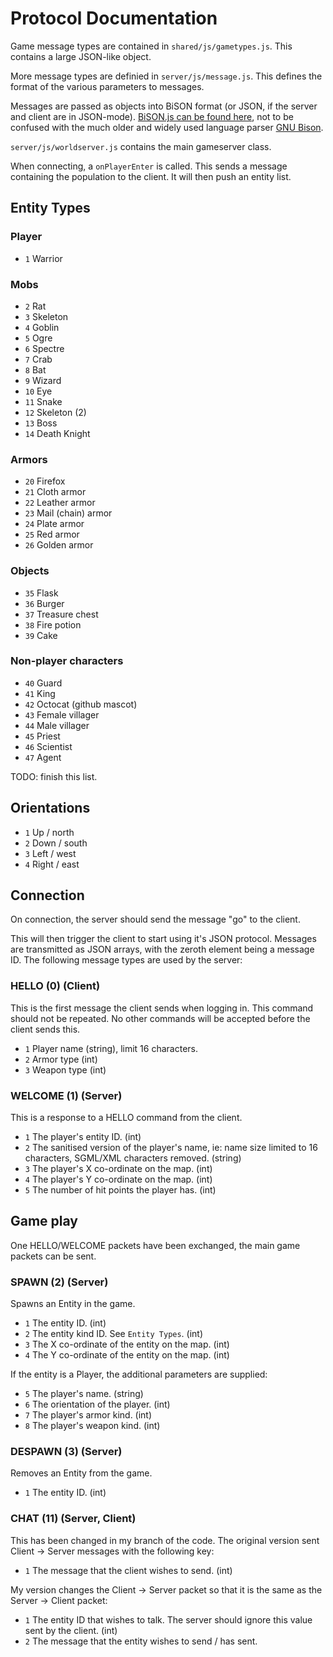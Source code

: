 # Protocol Documentation #

Game message types are contained in `shared/js/gametypes.js`.  This contains a large JSON-like object.

More message types are definied in `server/js/message.js`.  This defines the format of the various parameters to messages.

Messages are passed as objects into BiSON format (or JSON, if the server and client are in JSON-mode).  [BiSON.js can be found here](https://github.com/BonsaiDen/BiSON.js), not to be confused with the much older and widely used language parser [GNU Bison](http://www.gnu.org/software/bison/).

`server/js/worldserver.js` contains the main gameserver class.

When connecting, a `onPlayerEnter` is called.  This sends a message containing the population to the client.  It will then push an entity list.

## Entity Types ##

### Player ###

* `1` Warrior

### Mobs ###

* `2` Rat
* `3` Skeleton
* `4` Goblin
* `5` Ogre
* `6` Spectre
* `7` Crab
* `8` Bat
* `9` Wizard
* `10` Eye
* `11` Snake
* `12` Skeleton (2)
* `13` Boss
* `14` Death Knight

### Armors ###

* `20` Firefox
* `21` Cloth armor
* `22` Leather armor
* `23` Mail (chain) armor
* `24` Plate armor
* `25` Red armor
* `26` Golden armor

### Objects ###

* `35` Flask
* `36` Burger
* `37` Treasure chest
* `38` Fire potion
* `39` Cake

### Non-player characters ###

* `40` Guard
* `41` King
* `42` Octocat (github mascot)
* `43` Female villager
* `44` Male villager
* `45` Priest
* `46` Scientist
* `47` Agent

TODO: finish this list.

## Orientations ##

* `1` Up / north
* `2` Down / south
* `3` Left / west
* `4` Right / east

## Connection ##

On connection, the server should send the message "go" to the client.

This will then trigger the client to start using it's JSON protocol.  Messages are transmitted as JSON arrays, with the zeroth element being a message ID.  The following message types are used by the server:

### HELLO (0) (Client) ###

This is the first message the client sends when logging in.  This command should not be repeated.  No other commands will be accepted before the client sends this.

* `1` Player name (string), limit 16 characters.
* `2` Armor type (int)
* `3` Weapon type (int)

### WELCOME (1) (Server) ###

This is a response to a HELLO command from the client.

* `1` The player's entity ID. (int)
* `2` The sanitised version of the player's name, ie: name size limited to 16 characters, SGML/XML characters removed. (string)
* `3` The player's X co-ordinate on the map. (int)
* `4` The player's Y co-ordinate on the map. (int)
* `5` The number of hit points the player has. (int)

## Game play ##

One HELLO/WELCOME packets have been exchanged, the main game packets can be sent.

### SPAWN (2) (Server) ###

Spawns an Entity in the game.

* `1` The entity ID. (int)
* `2` The entity kind ID.  See `Entity Types`. (int)
* `3` The X co-ordinate of the entity on the map. (int)
* `4` The Y co-ordinate of the entity on the map. (int)

If the entity is a Player, the additional parameters are supplied:

* `5` The player's name. (string)
* `6` The orientation of the player. (int)
* `7` The player's armor kind. (int)
* `8` The player's weapon kind. (int)

### DESPAWN (3) (Server) ###

Removes an Entity from the game.

* `1` The entity ID. (int)


### CHAT (11) (Server, Client) ###

This has been changed in my branch of the code.  The original version sent Client -> Server messages with the following key:

* `1` The message that the client wishes to send. (int)

My version changes the Client -> Server packet so that it is the same as the Server -> Client packet:

* `1` The entity ID that wishes to talk.  The server should ignore this value sent by the client. (int)
* `2` The message that the entity wishes to send / has sent.
